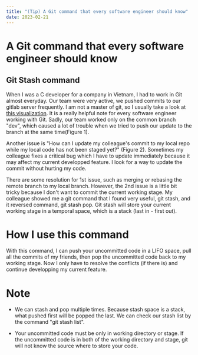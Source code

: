 ```yaml
---
title: "(Tip) A Git command that every software engineer should know"
date: 2023-02-21
---
```


# A Git command that every software engineer should know

## Git Stash command

When I was a C developer for a company in Vietnam, I had to work in Git almost everyday. Our team were very active, we pushed commits to our gitlab server frequently. I am not a master of git, so I usually take a look at [this visualization](https://marklodato.github.io/visual-git-guide/index-en.html). It is a really helpful note for every software engineer working with Git. Sadly, our team worked only on the common branch "dev", which caused a lot of trouble when we tried to push our update to the branch at the same time(Figure 1).

Another issue is "How can I update my colleague's commit to my local repo while my local code has not been staged yet?" (Figure 2). Sometimes my colleague fixes a critical bug which I have to update immediately because it may affect my current developped feature. I look for a way to update the commit without hurting my code.

There are some resolution for 1st issue, such as merging or rebasing the remote branch to my local branch. However, the 2nd issue is a little bit tricky because I don't want to commit the current working stage. My colleague showed me a git command that I found very useful, git stash, and it reversed command, git stash pop. Git stash will store your current working stage in a temporal space, which is a stack (last in - first out).

# How I use this command

With this command, I can push your uncommitted code in a LIFO space, pull all the commits of my friends, then pop the uncommitted code back to my working stage. Now I only have to resolve the conflicts (if there is) and continue developping my current feature.

# Note

-  We can stash and pop multiple times. Because stash space is a stack, what pushed first will be popped the last. We can check our stash list by the command "git stash list".

-  Your uncommitted code must be only in working directory or stage. If the uncommitted code is in both of the working directory and stage, git will not know the source where to store your code.
